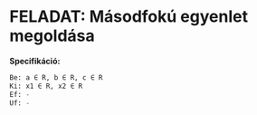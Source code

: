 # FELADAT: Másodfokú egyenlet megoldása

**Specifikáció:**

```py
Be: a ∈ R, b ∈ R, c ∈ R
Ki: x1 ∈ R, x2 ∈ R
Ef: -
Uf: -
```
